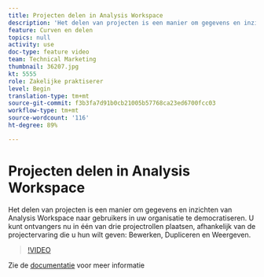 ```yaml
---
title: Projecten delen in Analysis Workspace
description: 'Het delen van projecten is een manier om gegevens en inzichten van Analysis Workspace naar gebruikers in uw organisatie te democratiseren. U kunt ontvangers nu in één van drie projectrollen plaatsen, afhankelijk van de projectervaring die u hun wilt geven: Bewerken, Dupliceren en Weergeven.'
feature: Curven en delen
topics: null
activity: use
doc-type: feature video
team: Technical Marketing
thumbnail: 36207.jpg
kt: 5555
role: Zakelijke praktiserer
level: Begin
translation-type: tm+mt
source-git-commit: f3b3fa7d91b0cb21005b57768ca23ed6700fcc03
workflow-type: tm+mt
source-wordcount: '116'
ht-degree: 89%

---
```



# Projecten delen in Analysis Workspace

Het delen van projecten is een manier om gegevens en inzichten van Analysis Workspace naar gebruikers in uw organisatie te democratiseren. U kunt ontvangers nu in één van drie projectrollen plaatsen, afhankelijk van de projectervaring die u hun wilt geven: Bewerken, Dupliceren en Weergeven.

>[!VIDEO](https://video.tv.adobe.com/v/36207/?quality=12&learn=on)

Zie de [documentatie](https://docs.adobe.com/content/help/nl-NL/analytics/analyze/analysis-workspace/curate-share/share-projects.html) voor meer informatie
